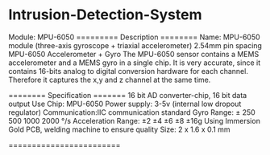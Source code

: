 # Intrusion-Detection-System

Module: MPU-6050
========= Description ========
Name: MPU-6050 module (three-axis gyroscope + triaxial accelerometer)
2.54mm pin spacing
MPU-6050 Accelerometer + Gyro
The MPU-6050 sensor contains a MEMS accelerometer and a MEMS gyro in a single chip. It is very accurate, since it contains 16-bits analog to digital conversion hardware for each channel. Therefore it captures the x,y and z channel at the same time. 

======== Specification =======
16 bit AD converter-chip, 16 bit data output
Use Chip: MPU-6050
Power supply: 3-5v (internal low dropout regulator)
Communication:IIC communication standard
Gyro Range: ± 250 500 1000 2000 °/s
Acceleration Range: ±2 ±4 ±6 ±8 ±16g
Using Immersion Gold PCB, welding machine to ensure quality
Size: 2 x 1.6 x 0.1 mm

========================
